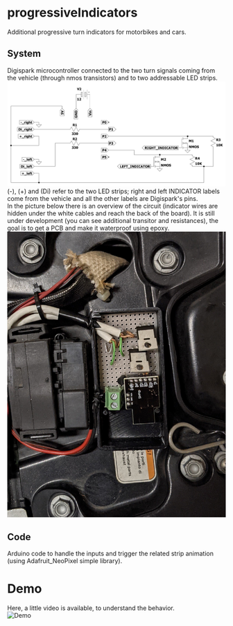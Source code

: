 # progressiveIndicators
Additional progressive turn indicators for motorbikes and cars.
&nbsp;

## System
Digispark microcontroller connected to the two turn signals coming from the vehicle (through nmos transistors) and to two addressable LED strips.
<br/>
![Schematic](schematic/spice_schematic.jpg)
<br/>
(-), (+) and (Di) refer to the two LED strips; right and left INDICATOR labels come from the vehicle and all the other labels are Digispark's pins.
<br/>
In the picture below there is an overview of the circuit (indicator wires are hidden under the white cables and reach the back of the board).
It is still under development (you can see additional transitor and resistances), the goal is to get a PCB and make it waterproof using epoxy.
<br/>
![Overview](system/circuit.jpg)

## Code
Arduino code to handle the inputs and trigger the related strip animation (using Adafruit_NeoPixel simple library).

# Demo
Here, a little video is available, to understand the behavior.
<br/>
![Demo](system/demo.gif)
